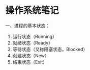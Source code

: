 # 操作系统笔记

一、进程的基本状态：

1. 运行状态（Running）
2. 就绪状态（Ready）
3. 等待状态（又称阻塞状态，Blocked）
4. 创建状态（New）
5. 结束状态（Exit）

